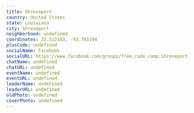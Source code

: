 ```yaml
---
title: Shreveport
country: United States
state: Louisiana
city: Shreveport
neighborhood: undefined
coordinates: 32.522183, -93.765194
plusCode: undefined
socialName: Facebook
socialURL: https://www.facebook.com/groups/free.code.camp.shreveport
chatName: undefined
chatURL: undefined
eventName: undefined
eventURL: undefined
leaderName: undefined
leaderURL: undefined
oldPhoto: undefined
coverPhoto: undefined
---
```

